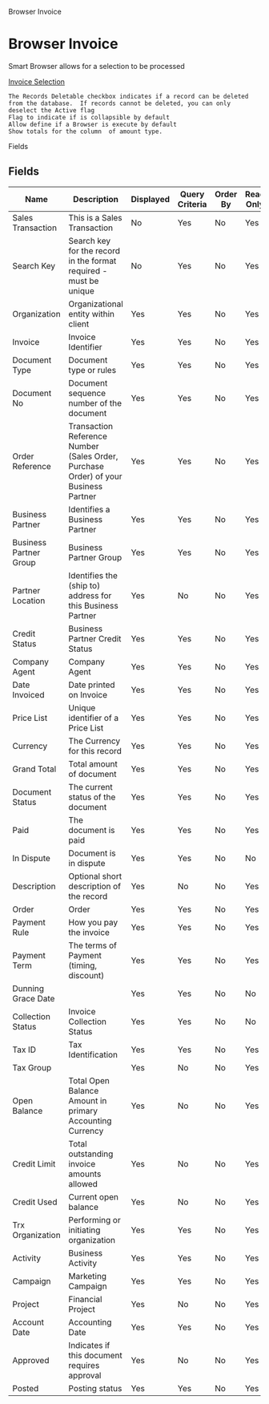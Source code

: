 
Browser Invoice
# Browser Invoice


Smart Browser allows for a selection to be processed

[Invoice Selection](../../functional-guide/process/process-c_invoice-selection.md)

```
The Records Deletable checkbox indicates if a record can be deleted from the database.  If records cannot be deleted, you can only deselect the Active flag
Flag to indicate if is collapsible by default
Allow define if a Browser is execute by default
Show totals for the column  of amount type.
```
Fields
## Fields




Name                   | Description                                                                         | Displayed | Query Criteria | Order By | Read Only | Mandatory
---------------------- | ----------------------------------------------------------------------------------- | --------- | -------------- | -------- | --------- | ---------
Sales Transaction      | This is a Sales Transaction                                                         | No        | Yes            | No       | Yes       | No       
Search Key             | Search key for the record in the format required - must be unique                   | No        | Yes            | No       | Yes       | No       
Organization           | Organizational entity within client                                                 | Yes       | Yes            | No       | Yes       | No       
Invoice                | Invoice Identifier                                                                  | Yes       | Yes            | No       | Yes       | No       
Document Type          | Document type or rules                                                              | Yes       | Yes            | No       | Yes       | No       
Document No            | Document sequence number of the document                                            | Yes       | Yes            | No       | Yes       | No       
Order Reference        | Transaction Reference Number (Sales Order, Purchase Order) of your Business Partner | Yes       | Yes            | No       | Yes       | No       
Business Partner       | Identifies a Business Partner                                                       | Yes       | Yes            | No       | Yes       | No       
Business Partner Group | Business Partner Group                                                              | Yes       | Yes            | No       | Yes       | No       
Partner Location       | Identifies the (ship to) address for this Business Partner                          | Yes       | No             | No       | Yes       | No       
Credit Status          | Business Partner Credit Status                                                      | Yes       | Yes            | No       | Yes       | No       
Company Agent          | Company Agent                                                                       | Yes       | Yes            | No       | Yes       | No       
Date Invoiced          | Date printed on Invoice                                                             | Yes       | Yes            | No       | Yes       | No       
Price List             | Unique identifier of a Price List                                                   | Yes       | Yes            | No       | Yes       | No       
Currency               | The Currency for this record                                                        | Yes       | Yes            | No       | Yes       | No       
Grand Total            | Total amount of document                                                            | Yes       | Yes            | No       | Yes       | No       
Document Status        | The current status of the document                                                  | Yes       | Yes            | No       | Yes       | No       
Paid                   | The document is paid                                                                | Yes       | Yes            | No       | Yes       | No       
In Dispute             | Document is in dispute                                                              | Yes       | Yes            | No       | No        | No       
Description            | Optional short description of the record                                            | Yes       | No             | No       | Yes       | No       
Order                  | Order                                                                               | Yes       | Yes            | No       | Yes       | No       
Payment Rule           | How you pay the invoice                                                             | Yes       | Yes            | No       | Yes       | No       
Payment Term           | The terms of Payment (timing, discount)                                             | Yes       | Yes            | No       | Yes       | No       
Dunning Grace Date     |                                                                                     | Yes       | Yes            | No       | No        | No       
Collection Status      | Invoice Collection Status                                                           | Yes       | Yes            | No       | No        | No       
Tax ID                 | Tax Identification                                                                  | Yes       | Yes            | No       | Yes       | No       
Tax Group              |                                                                                     | Yes       | No             | No       | Yes       | No       
Open Balance           | Total Open Balance Amount in primary Accounting Currency                            | Yes       | No             | No       | Yes       | No       
Credit Limit           | Total outstanding invoice amounts allowed                                           | Yes       | No             | No       | Yes       | No       
Credit Used            | Current open balance                                                                | Yes       | No             | No       | Yes       | No       
Trx Organization       | Performing or initiating organization                                               | Yes       | Yes            | No       | Yes       | No       
Activity               | Business Activity                                                                   | Yes       | Yes            | No       | Yes       | No       
Campaign               | Marketing Campaign                                                                  | Yes       | Yes            | No       | Yes       | No       
Project                | Financial Project                                                                   | Yes       | No             | No       | Yes       | No       
Account Date           | Accounting Date                                                                     | Yes       | Yes            | No       | Yes       | No       
Approved               | Indicates if this document requires approval                                        | Yes       | No             | No       | Yes       | No       
Posted                 | Posting status                                                                      | Yes       | Yes            | No       | Yes       | No       
